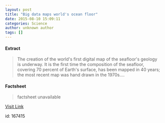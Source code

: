 ```yaml
---
layout: post
title: "Big data maps world's ocean floor"
date: 2015-08-10 15:09:11
categories: Science
author: unknown author
tags: []
---
```



#### Extract
>The creation of the world's first digital map of the seafloor's geology is underway. It is the first time the composition of the seafloor, covering 70 percent of Earth's surface, has been mapped in 40 years; the most recent map was hand drawn in the 1970s....

#### Factsheet
>factsheet unavailable

[Visit Link](http://www.sciencedaily.com/releases/2015/08/150810110911.htm)

id:  167415


